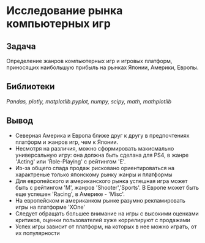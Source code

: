 # Исследование рынка компьютерных игр
## Задача
Определение жанров компьютерных игр и игровых платформ, приносящих наибольшую прибыль на рынках Японии, Америки, Европы.
## Библиотеки
*Pandas, plotly, matplotlib.pyplot, numpy, scipy, math, mathplotlib*
## Вывод
- Северная Америка и Европа ближе друг к другу в предпочтениях платформ и жанров игр, чем к Японии.
- Несмотря на различия, можно сформировать макисмально универсальную игру: она должна быть сделана для PS4, в жанре 'Acting' или 'Role-Playing' c рейтингом 'E'.
- Из-за общего спада продаж рисковано ориентироваться на характреные только японскому рынку жанры и платформы
- Для европейского и американского рынка успешная игра может быть с рейтингом 'M', жанров 'Shooter','Sports'. В Европе может быть еще успешен 'Racing', в Америке - 'Misc'.
- На европейском и американком рынке разумно рекламировать игры на платформе 'XOne'
- Следует обращать большее внимание на игры с высокими оценками критиков, оценки пользователей хуже коррелируют с продажами
- Успех игры зависит от платформ, на которых в нее можно играть, от их популярности
